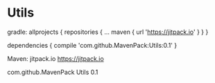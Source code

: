 # Utils

gradle:
allprojects {
	repositories {
		...
		maven { url 'https://jitpack.io' }
	}
}

dependencies {
	compile 'com.github.MavenPack:Utils:0.1'
}


Maven:
<repositories>
	<repository>
	    <id>jitpack.io</id>
	    <url>https://jitpack.io</url>
	</repository>
</repositories>

<dependency>
    <groupId>com.github.MavenPack</groupId>
    <artifactId>Utils</artifactId>
    <version>0.1</version>
</dependency>

